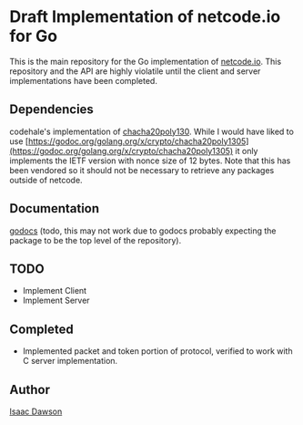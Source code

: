 Draft Implementation of netcode.io for Go
=========================================

This is the main repository for the Go implementation of [netcode.io](https://netcode.io). This repository and the API are highly violatile until the client and server implementations have been completed.

## Dependencies
codehale's implementation of [chacha20poly130](https://github.com/codahale/chacha20poly1305). While I would have liked to use [https://godoc.org/golang.org/x/crypto/chacha20poly1305](https://godoc.org/golang.org/x/crypto/chacha20poly1305) it only implements the IETF version with nonce size of 12 bytes. Note that this has been vendored so it should not be necessary to retrieve any packages outside of netcode.

## Documentation
[godocs](https://godoc.org/github.com/networkprotocol/netcode.io/go/netcode/) (todo, this may not work due to godocs probably expecting the package to be the top level of the repository).

## TODO
- Implement Client
- Implement Server

## Completed
- Implemented packet and token portion of protocol, verified to work with C server implementation.


## Author
[Isaac Dawson](https://github.com/wirepair)